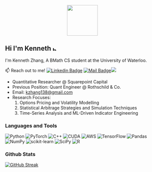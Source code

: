 <div id="header" align="center">
  <img src="https://media.giphy.com/media/M9gbBd9nbDrOTu1Mqx/giphy.gif" width="100"/>
</div>

## Hi I'm Kenneth <img src="https://user-images.githubusercontent.com/1303154/88677602-1635ba80-d120-11ea-84d8-d263ba5fc3c0.gif" width="12px" alt="hi">

I'm Kenneth Zhang, A BMath CS student at the University of Waterloo.

:mailbox: Reach out to me!
[![Linkedin Badge](https://img.shields.io/badge/-Kenneth-0e76a8?style=flat&labelColor=0e76a8&logo=linkedin&logoColor=white)](https://www.linkedin.com/in/kennethzhang04/) [![Mail Badge](https://img.shields.io/badge/-kzhang138-c0392b?style=flat&labelColor=c0392b&logo=gmail&logoColor=white)](mailto:kzhang138@gmail.com)[![](https://img.shields.io/badge/Google%20Scholar-blue?style=flat-square&logo=github&logoColor=white)](https://scholar.google.com/citations?user=zn76alwAAAAJ&hl=en)

- Quantitative Researcher @ Squarepoint Capital
- Previous Position: Quant Engineer @ Rothschild & Co.
- Email: kzhang138@gmail.com
- Research Focuses:
  1. Options Pricing and Volatility Modelling
  2. Statistical Arbitrage Strategies and Simulation Techniques
  3. Time-Series Analysis and ML-Driven Indicator Engineering

### Languages and Tools
![Python](https://img.shields.io/badge/python-3670A0?style=for-the-badge&logo=python&logoColor=ffdd54)
![PyTorch](https://img.shields.io/badge/PyTorch-%23EE4C2C.svg?style=for-the-badge&logo=PyTorch&logoColor=white)
![C++](https://img.shields.io/badge/c++-%2300599C.svg?style=for-the-badge&logo=c%2B%2B&logoColor=white)
![CUDA](https://img.shields.io/badge/CUDA-%230C55A5.svg?style=for-the-badge&logo=CUDA&logoColor=%green)
![AWS](https://img.shields.io/badge/AWS-%2300599C.svg?style=for-the-badge&logo=AWS%2B%2B&logoColor=Yellow)
![TensorFlow](https://img.shields.io/badge/TensorFlow-%23FF6F00.svg?style=for-the-badge&logo=TensorFlow&logoColor=white)
![Pandas](https://img.shields.io/badge/pandas-%23150458.svg?style=for-the-badge&logo=pandas&logoColor=white)
![NumPy](https://img.shields.io/badge/numpy-%23013243.svg?style=for-the-badge&logo=numpy&logoColor=white)
![scikit-learn](https://img.shields.io/badge/scikit--learn-%23F7931E.svg?style=for-the-badge&logo=scikit-learn&logoColor=white)
![SciPy](https://img.shields.io/badge/SciPy-%230C55A5.svg?style=for-the-badge&logo=scipy&logoColor=%white)
![R](https://img.shields.io/badge/R-%230C55A5.svg?style=for-the-badge&logo=R&logoColor=%blue)

### Github Stats
[![GitHub Streak](https://streak-stats.demolab.com?user=kennethZhangML&theme=shades-of-purple)](https://git.io/streak-stats)
